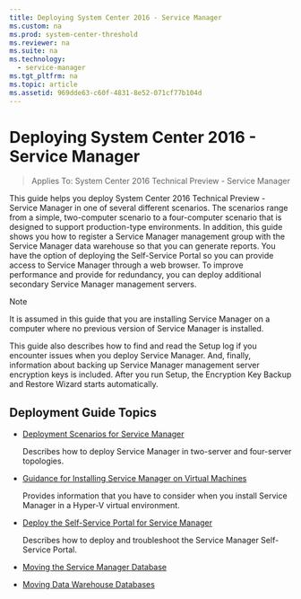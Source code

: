 ```yaml
---
title: Deploying System Center 2016 - Service Manager
ms.custom: na
ms.prod: system-center-threshold
ms.reviewer: na
ms.suite: na
ms.technology:
  - service-manager
ms.tgt_pltfrm: na
ms.topic: article
ms.assetid: 969dde63-c60f-4831-8e52-071cf77b104d
---
```

# Deploying System Center 2016 - Service Manager

>Applies To: System Center 2016 Technical Preview - Service Manager

This guide helps you deploy System Center 2016 Technical Preview - Service Manager in one of several different scenarios. The scenarios range from a simple, two-computer scenario to a four-computer scenario that is designed to support production-type environments. In addition, this guide shows you how to register a Service Manager management group with the Service Manager data warehouse so that you can generate reports. You have the option of deploying the Self-Service Portal so you can provide access to Service Manager through a web browser. To improve performance and provide for redundancy, you can deploy additional secondary Service Manager management servers.

> [!NOTE]
> It is assumed in this guide that you are installing Service Manager on a computer where no previous version of Service Manager is installed.

This guide also describes how to find and read the Setup log if you encounter issues when you deploy Service Manager. And, finally, information about backing up Service Manager management server encryption keys is included. After you run Setup, the Encryption Key Backup and Restore Wizard starts automatically.

## Deployment Guide Topics

-   [Deployment Scenarios for Service Manager](Deployment-Scenarios-for-Service-Manager.md)

    Describes how to deploy Service Manager in two-server and four-server topologies.

-   [Guidance for Installing Service Manager on Virtual Machines](Guidance-for-Installing-Service-Manager-on-Virtual-Machines.md)

    Provides information that you have to consider when you install Service Manager in a Hyper-V virtual environment.

-   [Deploy the Self-Service Portal for Service Manager](Deploy-the-Self-Service-Portal-for-Service-Manager.md)

    Describes how to deploy and troubleshoot the Service Manager Self-Service Portal.

-   [Moving the Service Manager Database](Moving-the-Service-Manager-Database.md)

-   [Moving Data Warehouse Databases](Moving-Data-Warehouse-Databases.md)
